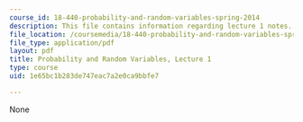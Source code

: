 ```yaml
---
course_id: 18-440-probability-and-random-variables-spring-2014
description: This file contains information regarding lecture 1 notes.
file_location: /coursemedia/18-440-probability-and-random-variables-spring-2014/1e65bc1b283de747eac7a2e0ca9bbfe7_MIT18_440S14_Lecture1.pdf
file_type: application/pdf
layout: pdf
title: Probability and Random Variables, Lecture 1
type: course
uid: 1e65bc1b283de747eac7a2e0ca9bbfe7

---
```

None